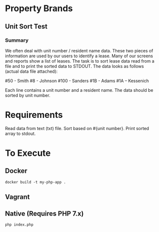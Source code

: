 # Property Brands

## Unit Sort Test

### Summary
 
We often deal with unit number / resident name data. These two pieces of information are used by our users to identify a lease.
Many of our screens and reports show a list of leases. The task is to sort lease data read from a file and to print the sorted data to STDOUT.
The data looks as follows (actual data file attached):
 
#50 - Smith
#8 - Johnson
#100 - Sanders
#1B - Adams
#1A – Kessenich
 
Each line contains a unit number and a resident name. The data should be sorted by unit number.


# Requirements
Read data from text (txt) file.
Sort based on #{unit number}.
Print sorted array to stdout.

# To Execute

## Docker
`docker build -t my-php-app .`

## Vagrant


## Native (Requires PHP 7.x)
`php index.php`